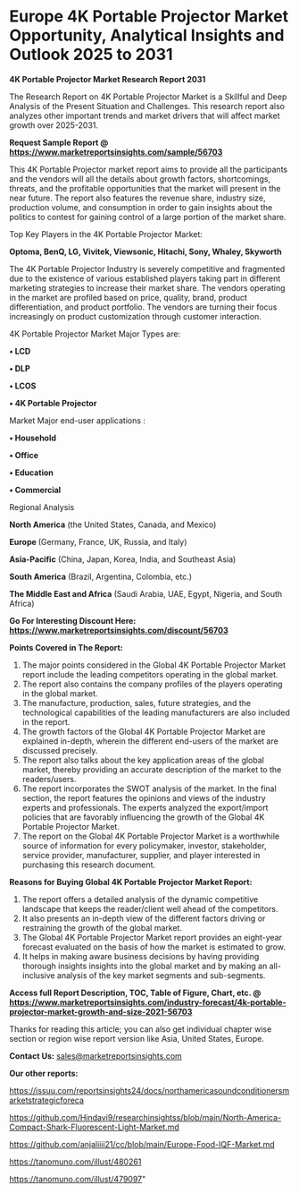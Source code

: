 # Europe 4K Portable Projector Market Opportunity, Analytical Insights and Outlook 2025 to 2031

<strong>4K Portable Projector Market Research Report 2031</strong>

The Research Report on 4K Portable Projector Market is a Skillful and Deep Analysis of the Present Situation and Challenges. This research report also analyzes other important trends and market drivers that will affect market growth over 2025-2031.

<strong>Request Sample Report @ <a href=https://www.marketreportsinsights.com/sample/56703>https://www.marketreportsinsights.com/sample/56703</a></strong>

This 4K Portable Projector market report aims to provide all the participants and the vendors will all the details about growth factors, shortcomings, threats, and the profitable opportunities that the market will present in the near future. The report also features the revenue share, industry size, production volume, and consumption in order to gain insights about the politics to contest for gaining control of a large portion of the market share.

Top Key Players in the 4K Portable Projector Market:

<strong>Optoma, BenQ, LG, Vivitek, Viewsonic, Hitachi, Sony, Whaley, Skyworth</strong>

The 4K Portable Projector Industry is severely competitive and fragmented due to the existence of various established players taking part in different marketing strategies to increase their market share. The vendors operating in the market are profiled based on price, quality, brand, product differentiation, and product portfolio. The vendors are turning their focus increasingly on product customization through customer interaction.

4K Portable Projector Market Major Types are:

<strong>• LCD

• DLP

• LCOS

• 4K Portable Projector</strong>

Market Major end-user applications :

<strong>• Household

• Office

• Education

• Commercial</strong>

Regional Analysis

</u><strong><b>North America</b></strong> (the United States, Canada, and Mexico)

<strong><b>Europe </b></strong>(Germany, France, UK, Russia, and Italy)

<strong><b>Asia-Pacific</b></strong> (China, Japan, Korea, India, and Southeast Asia)

<strong><b>South America</b></strong> (Brazil, Argentina, Colombia, etc.)

<strong><b>The Middle East and Africa</b></strong> (Saudi Arabia, UAE, Egypt, Nigeria, and South Africa)

<strong>Go For Interesting Discount Here: <a href=https://www.marketreportsinsights.com/discount/56703>https://www.marketreportsinsights.com/discount/56703</a></strong>

<strong>Points Covered in The Report:</strong>
<ol>
  <li>The major points considered in the Global 4K Portable Projector Market report include the leading competitors operating in the global market.</li>
  <li>The report also contains the company profiles of the players operating in the global market.</li>
  <li>The manufacture, production, sales, future strategies, and the technological capabilities of the leading manufacturers are also included in the report.</li>
  <li>The growth factors of the Global 4K Portable Projector Market are explained in-depth, wherein the different end-users of the market are discussed precisely.</li>
  <li>The report also talks about the key application areas of the global market, thereby providing an accurate description of the market to the readers/users.</li>
  <li>The report incorporates the SWOT analysis of the market. In the final section, the report features the opinions and views of the industry experts and professionals. The experts analyzed the export/import policies that are favorably influencing the growth of the Global 4K Portable Projector Market.</li>
  <li>The report on the Global 4K Portable Projector Market is a worthwhile source of information for every policymaker, investor, stakeholder, service provider, manufacturer, supplier, and player interested in purchasing this research document.</li>
</ol>
<strong>Reasons for Buying Global 4K Portable Projector Market Report:</strong>

<ol>
  <li>The report offers a detailed analysis of the dynamic competitive landscape that keeps the reader/client well ahead of the competitors.</li>
  <li>It also presents an in-depth view of the different factors driving or restraining the growth of the global market.</li>
  <li>The Global 4K Portable Projector Market report provides an eight-year forecast evaluated on the basis of how the market is estimated to grow.</li>
  <li>It helps in making aware business decisions by having providing thorough insights insights into the global market and by making an all-inclusive analysis of the key market segments and sub-segments.</li>
</ol>
<strong>Access full Report Description, TOC, Table of Figure, Chart, etc. @ <a href=https://www.marketreportsinsights.com/industry-forecast/4k-portable-projector-market-growth-and-size-2021-56703>https://www.marketreportsinsights.com/industry-forecast/4k-portable-projector-market-growth-and-size-2021-56703</a></strong>


Thanks for reading this article; you can also get individual chapter wise section or region wise report version like Asia, United States, Europe.

<strong>Contact Us:</strong>
sales@marketreportsinsights.com

<strong>Our other reports:</strong>

<a href=https://issuu.com/reportsinsights24/docs/northamericasoundconditionersmarketstrategicforeca>https://issuu.com/reportsinsights24/docs/northamericasoundconditionersmarketstrategicforeca</a>

<a href=https://github.com/Hindavi9/researchinsightss/blob/main/North-America-Compact-Shark-Fluorescent-Light-Market.md>https://github.com/Hindavi9/researchinsightss/blob/main/North-America-Compact-Shark-Fluorescent-Light-Market.md</a>

<a href=https://github.com/anjaliiii21/cc/blob/main/Europe-Food-IQF-Market.md>https://github.com/anjaliiii21/cc/blob/main/Europe-Food-IQF-Market.md</a>

<a href=https://tanomuno.com/illust/480261>https://tanomuno.com/illust/480261</a>

<a href=https://tanomuno.com/illust/479097>https://tanomuno.com/illust/479097</a>"
